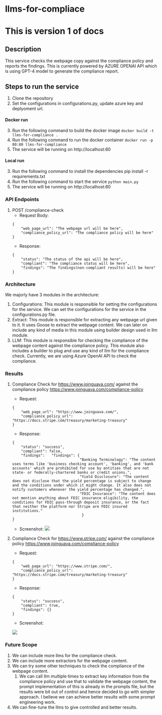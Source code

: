 # llms-for-compliace

# This is version 1 of docs


## Description
This service checks the webpage copy against the compliance policy and reports the findings.
This is currently powered by AZURE OPENAI API which is using GPT-4 model to generate the compliance report.

## Steps to run the service
1. Clone the repository
2. Set the configurations in configurations.py, update azure key and deplyoment url.

#### Docker run
3. Run the following command to build the docker image
```docker build -t llms-for-compliance .```
4. Run the following command to run the docker container
```docker run -p 80:80 llms-for-compliance```
5. The service will be running on http://localhost:80

#### Local run
3. Run the following command to install the dependencies
pip install -r requirements.txt
4. Run the following command to start the service
```python main.py```
5. The service will be running on http://localhost:80

### API Endpoints
1. POST /compliance-check
    - Request Body: 
    ```
    {
        "web_page_url": "The webpage url will be here",
        "compliance_policy_url": "The compliance policy will be here"
    }
    ```
    - Response:
    ```
    {
        "status": "The status of the api will be here",
        "compliant": "The compliance status will be here",
        "findings": "The findings(non-compliant results) will be here"
    }
    ```

### Architecture
We majorly have 3 modules in the architecture:
1. Configurations: This module is responsible for setting the configurations for the service. We can set the configurations for the service in the configurations.py file.
2. Extract: This module is responsible for extracting any webpage url given to it. It uses Goose to extract the webpage content. We can later on include any kind of media in this module using builder design used in llm module.
3. LLM: This module is responsible for checking the compliance of the webpage content against the compliance policy. This module also includes a builder to plug and use any kind of llm for the compliance check. Currently, we are using Azure OpenAI API to check the compliance.


### Results
1. Compliance Check for https://www.joinguava.com/ against the compliance policy https://www.joinguava.com/compliance-policy
    - Request:
    ```
    {
        "web_page_url": "https://www.joinguava.com/",
        "compliance_policy_url": "https://docs.stripe.com/treasury/marketing-treasury"
    }
    ```
    - Response:
    ```
    {
        "status": "success",
        "compliant": false,
        "findings":   "findings": {
                                   "Banking Terminology": "The content uses terms like 'business checking account', 'banking', and 'bank accounts' which are prohibited for use by entities that are not state- or federally-chartered banks or credit unions.",
                                   "Yield Disclosure": "The content does not disclose that the yield percentage is subject to change and the conditions under which it might change. It also does not notify customers whenever the yield percentage has changed.",
                                   "FDIC Insurance": "The content does not mention anything about FDIC insurance eligibility, the conditions for FDIC pass-through deposit insurance, or the fact that neither the platform nor Stripe are FDIC insured institutions."
                                    }
   }
    ```
    - Screenshot:
![](resources/sample_results/joinguava_compliance_check.png)


2. Compliance Check for https://www.stripe.com/ against the compliance policy https://www.joinguava.com/compliance-policy
    - Request:
    ```
    {
        "web_page_url": "https://www.stripe.com/",
        "compliance_policy_url": "https://docs.stripe.com/treasury/marketing-treasury"
    }
    ```
    - Response:
    ```
    {
        "status": "success",
        "compliant": true,
        "findings": {}
    }
    ```
    - Screenshot:
   
   ![](resources/sample_results/stripe_compliance_check.png)

### Future Scope
1. We can include more llms for the compliance check.
2. We can include more extractors for the webpage content.
3. We can try some other techniques to check the compliance of the webpage content. 
   1. We can call llm multiple times to extract key information from the compliance policy and use that to validate the webpage content, the prompt implementation of this is already in the prompts file, but the results were bit out of control and hence decided to go with simpler approach. I believe we can achieve better results with some prompt engineering work.
4. We can fine-tune the llms to give controlled and better results.

